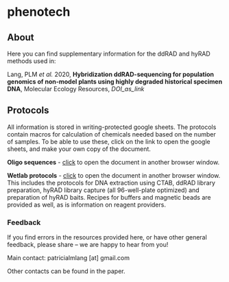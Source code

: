 # phenotech

## About

Here you can find supplementary information for the ddRAD and hyRAD methods used in:

Lang, PLM <i>et al.</i> 2020, <b>Hybridization ddRAD-sequencing for population genomics of non-model plants using highly degraded historical specimen DNA</b>, Molecular Ecology Resources, *DOI_as_link*

## Protocols

All information is stored in writing-protected google sheets. The protocols contain macros for calculation of chemicals needed based on the number of samples. To be able to use these, click on the link to open the google sheets, and make your own copy of the document. 

<b>Oligo sequences</b> - [click](https://docs.google.com/spreadsheets/d/1kDV4ra6sYo5lCAtQFderUGwbjtkKvBc4xmXWhoXwS2Q/edit#gid=1446787502) to open the document in another browser window.

<b>Wetlab protocols</b> - [click](https://docs.google.com/spreadsheets/d/16AAnqFpqWsBkOjcD6JIw1MALLZxkuf4rwn3OCtBvJNw/edit?hl=en_US#gid=0) to open the document in another browser window.
This includes the protocols for DNA extraction using CTAB, ddRAD library preparation, hyRAD library capture (all 96-well-plate optimized) and preparation of hyRAD baits. Recipes for buffers and magnetic beads are provided as well, as is information on reagent providers. 

### Feedback
If you find errors in the resources provided here, or have other general feedback, please share – we are happy to hear from you! 

Main contact: patricialmlang [at] gmail.com

Other contacts can be found in the paper.
